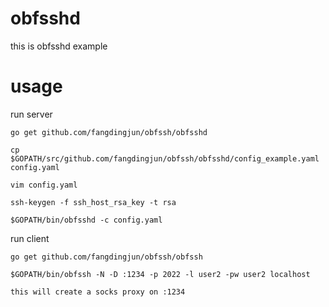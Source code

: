 obfsshd
=============

this is obfsshd example


usage
=====

run server

    go get github.com/fangdingjun/obfssh/obfsshd
    
    cp $GOPATH/src/github.com/fangdingjun/obfssh/obfsshd/config_example.yaml config.yaml

    vim config.yaml

    ssh-keygen -f ssh_host_rsa_key -t rsa

    $GOPATH/bin/obfsshd -c config.yaml


run client

    go get github.com/fangdingjun/obfssh/obfssh

    $GOPATH/bin/obfssh -N -D :1234 -p 2022 -l user2 -pw user2 localhost

    this will create a socks proxy on :1234
